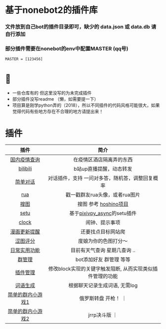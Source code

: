 # 基于nonebot2的插件库
### 文件放到自己bot的插件目录即可，缺少的 data.json 或 data.db 请自行添加  
### 部分插件需要在nonebot的env中配置MASTER (qq号)
```
MASTER = [123456]
```

# 📝
- 一些仓库有的 但这里没写的为未完成插件  
- 部分插件没写readme （懒，如需要提一下）  
- 项目算是刚学python弄的（2018），所以不同插件的代码风格可能很大，如果觉得代码有些地方存在不合理的地方请提出来！ 


# 插件 

|     插件        |     简介       |
|:---------------:|:------------:|
|  [国内疫情查询](./covid-19_news) | 在疫情区酒店隔离弄的东西 |
|  [bilibili](./bilibili) | b站up直播提醒，动态转发 |
|  [简单对话](./chat) | 对话插件，支持 一问对多答，随机答，调整回复概率  |
|  [rua](./rua) | 戳一戳群友rua头像，或者rua图片 |
|  [搜图](./search_pic) | 搜图 参考 [hoshino项目](https://github.com/pcrbot/Hoshino-plugin-transplant/tree/master/image) |
|  [setu](./setu) | 基于[pixivpy_async](https://github.com/Mikubill/pixivpy-async)的setu插件 |
|  [clock](./clock) | 闹钟、提示事项 |
|  [漫画更新提醒](./comic_push) | 还要找点目标网站爬 |
|  [涩图评分](./setu_score) | 度娘为你的色图打分～ |
|  [日常实用功能](./smdx) | 目前有天气查询 星期几查询 .. |
|  [群管理](./atirbot) | bot添加好友 群管理 等等 |
|  [插件管理](./block) | 修改block实现的关键字触发阻断, 从而实现类似插件管理的功能 |
|  [词语生成](./word_cloud) | 根据聊天记录生成词语, 无需log |
|  [简单的群内小游戏1](./games) | 俄罗斯转盘 开枪！ ｜
|  [简单的群内小游戏2](./games) | jrrp决斗版 ｜